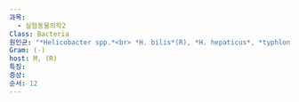 ```yaml
---
과목:
  - 실험동물의학2
Class: Bacteria
원인균: "*Helicobacter spp.*<br> *H. bilis*(R), *H. hepaticus*, *typhlonius*"
Gram: (-)
host: M, (R)
특징: 
증상: 
순서: 12
---
```

